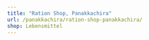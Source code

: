 ```yaml
---
title: "Ration Shop, Panakkachira"
url: /panakkachira/ration-shop-panakkachira/
shop: Lebensmittel
---
```

